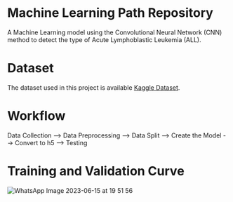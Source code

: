 # Machine Learning Path Repository
A Machine Learning model using the Convolutional Neural Network (CNN) method to detect the type of Acute Lymphoblastic Leukemia (ALL). 

# Dataset
The dataset used in this project is available [Kaggle Dataset](https://www.kaggle.com/datasets/mehradaria/leukemia).

# Workflow
Data Collection --> Data Preprocessing --> Data Split -->  Create the Model --> Convert to h5 --> Testing

# Training and Validation Curve
![WhatsApp Image 2023-06-15 at 19 51 56](https://github.com/Bangkit-Academy-C23-PS353-Group/ML-model/assets/103240207/1a58bb2a-d5e2-4801-a305-d4f65a766dc5)
